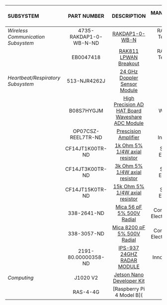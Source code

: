 | SUBSYSTEM                          | PART NUMBER            | DESCRIPTION     | MANUFACTURER NAME | QUANTITY | COST PER ITEM | TOTAL COST OF QUANTITY |
| :---                              | :---:                  | :---:           | :---:            | :---:    | :---:         | :---:         |
| _Wireless Communication Subsystem_ | 4735-RAKDAP1-0-WB-N-ND | [RAKDAP1-0-WB-N](https://www.digikey.com/en/products/detail/rakwireless-technology-limited/RAKDAP1-0-WB-N/18682780?s=N4IgTCBcDaIEoEEDSARBAFAjCAugXyA) | RAKwireless Technology Limited | 2 | $10.90 | $21.80 |
|                                    | EB0047418              | [RAK811 LPWAN Breakout](https://www.elecbee.com/blog/en-24682-Node-811-Open-Source-Development-Board-with-Built-in-SX1276-Low-Power-Consumption-and-Long-Distance-Transceiver) | RAKwireless Technology Limited | 2 | $32.39 | $64.78 |
| _Heartbeat/Respiratory Subsystem_  | 513-NJR4262J           | [24 GHz Doppler Sensor Module](https://www.mouser.com/ProductDetail/Nisshinbo/NJR4262J?qs=d9U39LAeJF3Q43gbNnrW1w%3D%3D) | JRC | 1 | $28.87 | $28.87 |
|                                    | B08S7HYGJM             | [High Precision AD HAT Board Waveshare ADC Module](https://www.amazon.com/Waveshare-High-Precision-Raspberry-ADS1263-Compatible/dp/B08S7HYGJM?th=1) | Waveshare | 1 | $49.99 | $49.99 |
|                                    | OP07CSZ-REEL7TR-ND     | [Prescision Amplifier](https://www.digikey.com/en/products/detail/analog-devices-inc/OP07CSZ-REEL7/995520?utm_adgroup=Analog%20Devices&utm_source=google&utm_medium=cpc&utm_campaign=Dynamic%20Search_EN_Focus%20Suppliers&utm_term&utm_content=Analog%20Devices&gclid=Cj0KCQjw6cKiBhD5ARIsAKXUdyYBkOYL-1aWh53aOll8AXXF1uU5lS3YKelAGR3BP4-yuHW5urheIyoaAt-TEALw_wcB) | Texas Instruments | 2 | $2.21 | $4.42| 
|                                    | CF14JT1K00TR-ND        | [1k Ohm 5% 1/4W axial resistor](https://www.digikey.com/en/products/detail/stackpole-electronics-inc/CF14JT1K00/1830350?utm_adgroup=General&utm_source=google&utm_medium=cpc&utm_campaign=PMax%20Shopping_Product_Zombie%20SKUs&utm_term&utm_content=General&gclid=Cj0KCQjw6cKiBhD5ARIsAKXUdyYzUyry_5jJzcHVz5VKJjgaU44iZpaTrko4jueSd3Ms6wtAu-FjUNYaAqxcEALw_wcB)     | Stackpole Electronics | 2 | $0.10 | $0.20 |
|                                    | CF14JT3K00TR-ND        | [3k Ohm 5% 1/4W axial resistor](https://www.digikey.com/en/products/detail/stackpole-electronics-inc/CF14JT3K00/1741418) | Stackpole Electronics | 2 | $0.10 | $0.20 |
|                                    | CF14JT15K0TR-ND        | [15k Ohm 5% 1/4W axial resistor](https://www.digikey.com/en/products/detail/stackpole-electronics-inc/CF14JT15K0/1741298) | Stackpole Electronics | 2 | $0.10 | $0.20 |
|                                    | 338-2641-ND            | [Mica 56 pF 5% 500V Radial](https://www.digikey.com/en/products/detail/cornell-dubilier-electronics-cde/CD15ED560JO3F/1917754) | Cornell Dubilier Electronics (CDE) | 2 | $1.79 | $3.58 |
|                                    | 338-3057-ND            | [Mica 8200 pF 5% 500V Radial](https://www.digikey.com/en/products/detail/cornell-dubilier-electronics-cde/CD30FD822JO3F/1918194) | Cornell Dubilier Electronics (CDE) | 2 | $13.47 | $26.94 |
|                                    | 2191-80.00000358-ND    | [IPS-937 24GHZ RADAR MODULE](https://www.digikey.com/en/products/detail/innosent-gmbh/80-00000358/10416543) | InnoSenT GmbH | 1 | $135.99 | $135.99 |
| _Computing_                        | J1020 V2               | [Jetson Nano Developer Kit](https://www.seeedstudio.com/reComputer-J1020-v2-p-5498.html) | Nvidia | 1 | $279.00 | $279.00 |
|                                    | RAS-4-4G               | [Raspberry Pi 4 Model B](



